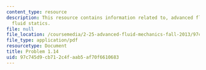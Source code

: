 ```yaml
---
content_type: resource
description: This resource contains information related to, advanced fluid mechanics,
  fluid statics.
file: null
file_location: /coursemedia/2-25-advanced-fluid-mechanics-fall-2013/97c745d9cb712c4faab5af70f6610683_MIT2_25F13_Shapi1.14_Probl.pdf
file_type: application/pdf
resourcetype: Document
title: Problem 1.14
uid: 97c745d9-cb71-2c4f-aab5-af70f6610683
---
```

